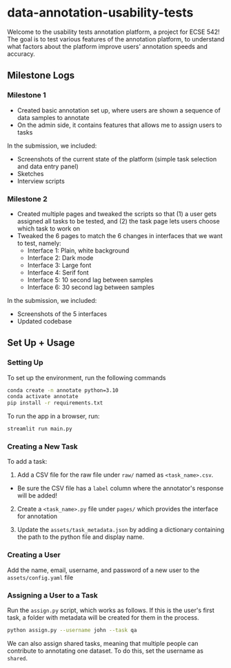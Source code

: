 # data-annotation-usability-tests

Welcome to the usability tests annotation platform, a project for ECSE 542! The goal is to test various features of the annotation platform, to understand what factors about the platform improve users' annotation speeds and accuracy.

## Milestone Logs

### Milestone 1

* Created basic annotation set up, where users are shown a sequence of data samples to annotate
* On the admin side, it contains features that allows me to assign users to tasks

In the submission, we included:
- Screenshots of the current state of the platform (simple task selection and data entry panel)
- Sketches
- Interview scripts

### Milestone 2

* Created multiple pages and tweaked the scripts so that (1) a user gets assigned all tasks to be tested, and (2) the task page lets users choose which task to work on
* Tweaked the 6 pages to match the 6 changes in interfaces that we want to test, namely:
  * Interface 1: Plain, white background
  * Interface 2: Dark mode
  * Interface 3: Large font
  * Interface 4: Serif font
  * Interface 5: 10 second lag between samples
  * Interface 6: 30 second lag between samples

In the submission, we included:
- Screenshots of the 5 interfaces
- Updated codebase

## Set Up + Usage

### Setting Up

To set up the environment, run the following commands

```bash
conda create -n annotate python=3.10
conda activate annotate
pip install -r requirements.txt
```

To run the app in a browser, run:

```bash
streamlit run main.py
```

### Creating a New Task

To add a task:

1. Add a CSV file for the raw file under `raw/` named as `<task_name>.csv`.

* Be sure the CSV file has a `label` column where the annotator's response will be added!

2. Create a `<task_name>.py` file under `pages/` which provides the interface for annotation

3. Update the `assets/task_metadata.json` by adding a dictionary containing the path to the python file and display name.

### Creating a User

Add the name, email, username, and password of a new user to the `assets/config.yaml` file

### Assigning a User to a Task

Run the `assign.py` script, which works as follows. If this is the user's first task, a folder with metadata will be created for them in the process.

```bash
python assign.py --username john --task qa
```

We can also assign shared tasks, meaning that multiple people can contribute to annotating one dataset. To do this, set the username as `shared`.
